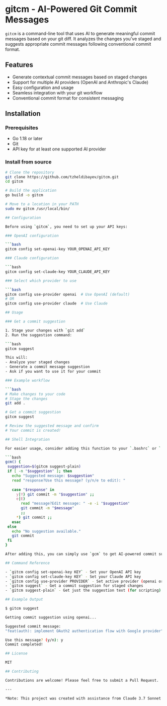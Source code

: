 # gitcm - AI-Powered Git Commit Messages

`gitcm` is a command-line tool that uses AI to generate meaningful commit messages based on your git diff. It analyzes the changes you've staged and suggests appropriate commit messages following conventional commit format.

## Features

- Generate contextual commit messages based on staged changes
- Support for multiple AI providers (OpenAI and Anthropic's Claude)
- Easy configuration and usage
- Seamless integration with your git workflow
- Conventional commit format for consistent messaging

## Installation

### Prerequisites

- Go 1.18 or later
- Git
- API key for at least one supported AI provider

### Install from source

```bash
# Clone the repository
git clone https://github.com/tzheldibayev/gitcm.git
cd gitcm

# Build the application
go build -o gitcm

# Move to a location in your PATH
sudo mv gitcm /usr/local/bin/

## Configuration

Before using `gitcm`, you need to set up your API keys:

### OpenAI configuration

```bash
gitcm config set-openai-key YOUR_OPENAI_API_KEY

### Claude configuration

```bash
gitcm config set-claude-key YOUR_CLAUDE_API_KEY

### Select which provider to use

```bash
gitcm config use-provider openai  # Use OpenAI (default)
# OR
gitcm config use-provider claude  # Use Claude

## Usage

### Get a commit suggestion

1. Stage your changes with `git add`
2. Run the suggestion command:

```bash
gitcm suggest

This will:
- Analyze your staged changes
- Generate a commit message suggestion
- Ask if you want to use it for your commit

### Example workflow

```bash
# Make changes to your code
# Stage the changes
git add .

# Get a commit suggestion
gitcm suggest

# Review the suggested message and confirm
# Your commit is created!

## Shell Integration

For easier usage, consider adding this function to your `.bashrc` or `.zshrc`:

```bash
gcm() {
 suggestion=$(gitcm suggest-plain)
 if [ -n "$suggestion" ]; then
   echo "Suggested message: $suggestion"
   read "response?Use this message? (y/n/e to edit): "
   
   case "$response" in
     y|Y) git commit -m "$suggestion" ;;
     e|E) 
       read "message?Edit message: " -e -i "$suggestion"
       git commit -m "$message" 
       ;;
     *) git commit ;;
   esac
 else
   echo "No suggestion available."
   git commit
 fi
}

After adding this, you can simply use `gcm` to get AI-powered commit suggestions.

## Command Reference

- `gitcm config set-openai-key KEY` - Set your OpenAI API key
- `gitcm config set-claude-key KEY` - Set your Claude API key  
- `gitcm config use-provider PROVIDER` - Set active provider (openai or claude)
- `gitcm suggest` - Get a commit suggestion for staged changes
- `gitcm suggest-plain` - Get just the suggestion text (for scripting)

## Example Output

$ gitcm suggest

Getting commit suggestion using openai...

Suggested commit message:
"feat(auth): implement OAuth2 authentication flow with Google provider"

Use this message? (y/n): y
Commit completed!

## License

MIT

## Contributing

Contributions are welcome! Please feel free to submit a Pull Request.

---

*Note: This project was created with assistance from Claude 3.7 Sonnet AI*